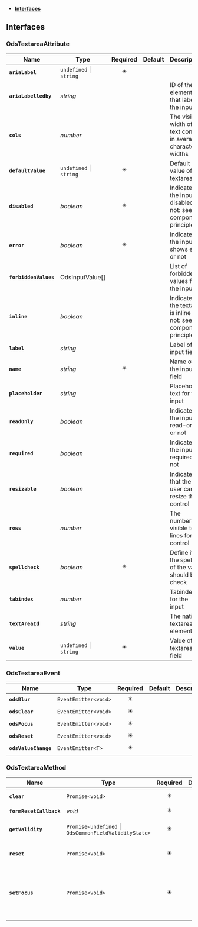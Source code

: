 * [**Interfaces**](#interfaces)

## Interfaces

### OdsTextareaAttribute
|Name | Type | Required | Default | Description|
|---|---|:---:|---|---|
|**`ariaLabel`** | `undefined` \| `string` | ✴️ |  | |
|**`ariaLabelledby`** | _string_ |  |  | ID of the element that labels the input|
|**`cols`** | _number_ |  |  | The visible width of the text control, in average character widths|
|**`defaultValue`** | `undefined` \| `string` | ✴️ |  | Default value of the textarea|
|**`disabled`** | _boolean_ | ✴️ |  | Indicates if the input is disabled or not: see component principles|
|**`error`** | _boolean_ | ✴️ |  | Indicates if the input shows error or not|
|**`forbiddenValues`** | OdsInputValue[] |  |  | List of forbidden values for the input|
|**`inline`** | _boolean_ |  |  | Indicates if the textarea is inline or not: see component principles|
|**`label`** | _string_ |  |  | Label of the input field|
|**`name`** | _string_ | ✴️ |  | Name of the input field|
|**`placeholder`** | _string_ |  |  | Placeholder text for the input|
|**`readOnly`** | _boolean_ |  |  | Indicates if the input is read-only or not|
|**`required`** | _boolean_ |  |  | Indicates if the input is required or not|
|**`resizable`** | _boolean_ |  |  | Indicates that the user can resize the control|
|**`rows`** | _number_ |  |  | The number of visible text lines for the control|
|**`spellcheck`** | _boolean_ | ✴️ |  | Define if the spelling of the value should be check|
|**`tabindex`** | _number_ |  |  | Tabindex for the input|
|**`textAreaId`** | _string_ |  |  | The native textarea element id|
|**`value`** | `undefined` \| `string` | ✴️ |  | Value of the textarea field|

### OdsTextareaEvent
|Name | Type | Required | Default | Description|
|---|---|:---:|---|---|
|**`odsBlur`** | `EventEmitter<void>` | ✴️ |  | |
|**`odsClear`** | `EventEmitter<void>` | ✴️ |  | |
|**`odsFocus`** | `EventEmitter<void>` | ✴️ |  | |
|**`odsReset`** | `EventEmitter<void>` | ✴️ |  | |
|**`odsValueChange`** | `EventEmitter<T>` | ✴️ |  | |

### OdsTextareaMethod
|Name | Type | Required | Default | Description|
|---|---|:---:|---|---|
|**`clear`** | `Promise<void>` | ✴️ |  | empty the value|
|**`formResetCallback`** | _void_ | ✴️ |  | |
|**`getValidity`** | `Promise<undefined` \| `OdsCommonFieldValidityState>` | ✴️ |  | return the element validity|
|**`reset`** | `Promise<void>` | ✴️ |  | restore the value to the initial state|
|**`setFocus`** | `Promise<void>` | ✴️ |  | active the focus on the input in order to let the user write something|